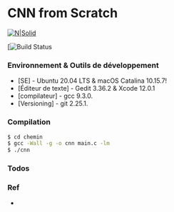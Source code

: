 # CNN from Scratch

[![N|Solid](https://miro.medium.com/max/1400/1*uAeANQIOQPqWZnnuH-VEyw.jpeg)](https://fr.wikipedia.org/wiki/R%C3%A9seau_neuronal_convolutif)

[![Build Status](https://fr.wikipedia.org/wiki/R%C3%A9seau_neuronal_convolutif)



 
 

### Environnement & Outils de développement



* [SE] - Ubuntu 20.04 LTS & macOS Catalina 10.15.7!
* [Éditeur de texte] - Gedit 3.36.2 & Xcode 12.0.1
* [compilateur] - gcc 9.3.0.
* [Versioning] - git 2.25.1.


### Compilation



```sh
$ cd chemin
$ gcc -Wall -g -o cnn main.c -lm
$ ./cnn
```







### Todos




### Ref
 - 


   
